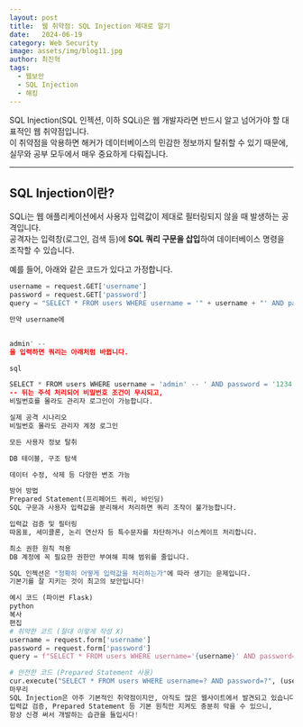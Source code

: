 ```yaml
---
layout: post
title:  웹 취약점: SQL Injection 제대로 알기
date:   2024-06-19
category: Web Security
image: assets/img/blog11.jpg
author: 최진혁
tags:
  - 웹보안
  - SQL Injection
  - 해킹
---
```


SQL Injection(SQL 인젝션, 이하 SQLi)은 웹 개발자라면 반드시 알고 넘어가야 할 대표적인 웹 취약점입니다.  
이 취약점을 악용하면 해커가 데이터베이스의 민감한 정보까지 탈취할 수 있기 때문에, 실무와 공부 모두에서 매우 중요하게 다뤄집니다.

---

## SQL Injection이란?

SQLi는 웹 애플리케이션에서 사용자 입력값이 제대로 필터링되지 않을 때 발생하는 공격입니다.  
공격자는 입력창(로그인, 검색 등)에 **SQL 쿼리 구문을 삽입**하여 데이터베이스 명령을 조작할 수 있습니다.

예를 들어, 아래와 같은 코드가 있다고 가정합니다.

```python
username = request.GET['username']
password = request.GET['password']
query = "SELECT * FROM users WHERE username = '" + username + "' AND password = '" + password + "'"

만약 username에


admin' -- 
을 입력하면 쿼리는 아래처럼 바뀝니다.

sql

SELECT * FROM users WHERE username = 'admin' -- ' AND password = '1234'
-- 뒤는 주석 처리되어 비밀번호 조건이 무시되고,
비밀번호를 몰라도 관리자 로그인이 가능합니다.

실제 공격 시나리오
비밀번호 몰라도 관리자 계정 로그인

모든 사용자 정보 탈취

DB 테이블, 구조 탐색

데이터 수정, 삭제 등 다양한 변조 가능

방어 방법
Prepared Statement(프리페어드 쿼리, 바인딩)
SQL 구문과 사용자 입력값을 분리해서 처리하면 쿼리 조작이 불가능합니다.

입력값 검증 및 필터링
따옴표, 세미콜론, 논리 연산자 등 특수문자를 차단하거나 이스케이프 처리합니다.

최소 권한 원칙 적용
DB 계정에 꼭 필요한 권한만 부여해 피해 범위를 줄입니다.

SQL 인젝션은 "정확히 어떻게 입력값을 처리하는가"에 따라 생기는 문제입니다.
기본기를 잘 지키는 것이 최고의 보안입니다!

예시 코드 (파이썬 Flask)
python
복사
편집
# 취약한 코드 (절대 이렇게 작성 X)
username = request.form['username']
password = request.form['password']
query = f"SELECT * FROM users WHERE username='{username}' AND password='{password}'"

# 안전한 코드 (Prepared Statement 사용)
cur.execute("SELECT * FROM users WHERE username=? AND password=?", (username, password))
마무리
SQL Injection은 아주 기본적인 취약점이지만, 아직도 많은 웹사이트에서 발견되고 있습니다.
입력값 검증, Prepared Statement 등 기본 원칙만 지켜도 충분히 막을 수 있으니,
항상 신경 써서 개발하는 습관을 들입시다!
